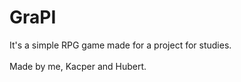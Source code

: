 # GraPI
It's a simple RPG game made for a project for studies.
<br /><br />Made by me, Kacper and Hubert.
